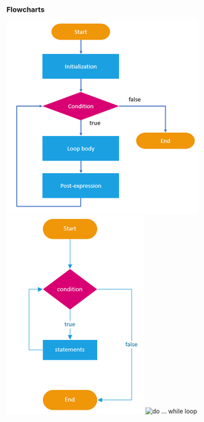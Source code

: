 ### Flowcharts
![for ... loop](images/for-loop.png)
![while ... loop](images/while-loop.png)
![do ... while loop](images/do-while.png)

